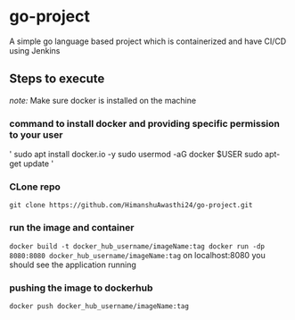 # go-project
A simple go language based project which is containerized and have CI/CD using Jenkins

## Steps to execute
*note:* Make sure docker is installed on the machine

### command to install docker and providing specific permission to your user
'
sudo apt install docker.io -y
sudo usermod -aG docker $USER
sudo apt-get update
'
### CLone repo
`git clone https://github.com/HimanshuAwasthi24/go-project.git`

### run the image and container 

`
docker build -t docker_hub_username/imageName:tag
docker run -dp 8080:8080 docker_hub_username/imageName:tag
`
on localhost:8080 you should see the application running

### pushing the image to dockerhub
`docker push docker_hub_username/imageName:tag`